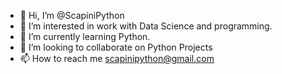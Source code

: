 - 👋 Hi, I’m @ScapiniPython
- 👀 I’m interested in work with Data Science and programming.
- 🌱 I’m currently learning Python.
- 💞️ I’m looking to collaborate on Python Projects 
- 📫 How to reach me scapinipython@gmail.com

<!---
ScapiniPython/ScapiniPython is a ✨ special ✨ repository because its `README.md` (this file) appears on your GitHub profile.
You can click the Preview link to take a look at your changes.
--->
